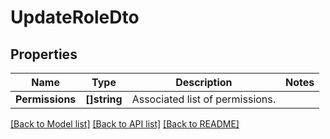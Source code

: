 # UpdateRoleDto

## Properties

Name | Type | Description | Notes
------------ | ------------- | ------------- | -------------
**Permissions** | **[]string** | Associated list of permissions. | 

[[Back to Model list]](../README.md#documentation-for-models) [[Back to API list]](../README.md#documentation-for-api-endpoints) [[Back to README]](../README.md)


